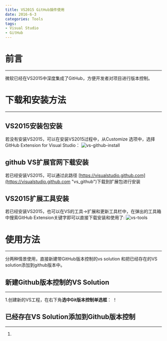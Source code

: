 ```yaml
---
title: VS2015 GitHub插件使用
date: 2016-6-3
categories: Tools
tags:
- Visual Studio
- GitHub
---
```


# 前言
---

微软已经在VS2015中深度集成了GitHub，方便开发者对项目进行版本控制。
<!--more-->

# 下载和安装方法
---

## VS2015安装包安装
若没有安装VS2015，可以在安装VS2015过程中，从Customize 选项中，选择 GitHub Extension for Visual Studio：
![vs-github-install](http://7xq8f9.com1.z0.glb.clouddn.com/pic%2Finstall-the-extension.png)

## github VS扩展官网下载安装
若已经安装VS2015，可以通过此路径 [https://visualstudio.github.com](https://visualstudio.github.com "vs_github")下载到扩展包进行安装

## VS2015扩展工具安装
若已经安装VS2015，也可以在VS的工具->扩展和更新工具栏中，在弹出的工具箱中搜索GitHub Extension关键字即可以直接下载安装和使用了:
![vs-tools](http://7xq8f9.com1.z0.glb.clouddn.com/pic/vs_github_2.PNG)

# 使用方法
---

分两种情景使用，直接新建带GitHub版本控制的vs solution 和把已经存在的VS solution添加到github版本中。

## 新建Github版本控制的VS Solution
---

1.创建新的VS工程，在右下角**选中Git版本控制单选框**：
！[]()


## 已经存在VS Solution添加到Github版本控制
---

1.





